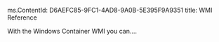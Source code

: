 ms.ContentId: D6AEFC85-9FC1-4AD8-9A0B-5E395F9A9351
title: WMI Reference


With the Windows Container WMI you can....